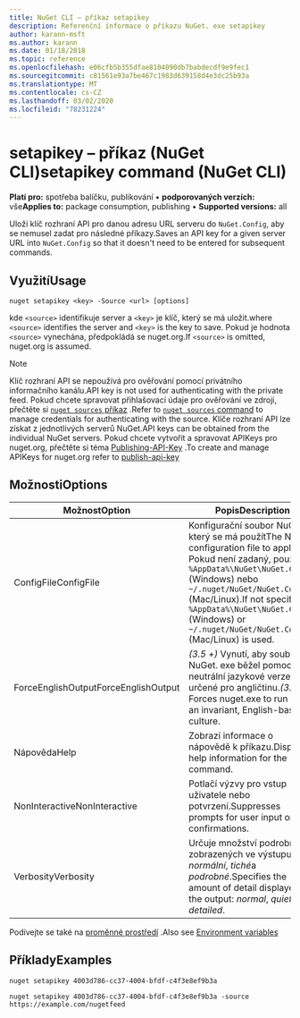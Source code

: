 ```yaml
---
title: NuGet CLI – příkaz setapikey
description: Referenční informace o příkazu NuGet. exe setapikey
author: karann-msft
ms.author: karann
ms.date: 01/18/2018
ms.topic: reference
ms.openlocfilehash: e06cfb5b355dfae8104090db7babdecdf9e9fec1
ms.sourcegitcommit: c81561e93a7be467c1983d639158d4e3dc25b93a
ms.translationtype: MT
ms.contentlocale: cs-CZ
ms.lasthandoff: 03/02/2020
ms.locfileid: "78231224"
---
```

# <a name="setapikey-command-nuget-cli"></a><span data-ttu-id="1917c-103">setapikey – příkaz (NuGet CLI)</span><span class="sxs-lookup"><span data-stu-id="1917c-103">setapikey command (NuGet CLI)</span></span>

<span data-ttu-id="1917c-104">**Platí pro:** spotřeba balíčku, publikování &bullet; **podporovaných verzích:** vše</span><span class="sxs-lookup"><span data-stu-id="1917c-104">**Applies to:** package consumption, publishing &bullet; **Supported versions:** all</span></span>

<span data-ttu-id="1917c-105">Uloží klíč rozhraní API pro danou adresu URL serveru do `NuGet.Config`, aby se nemusel zadat pro následné příkazy.</span><span class="sxs-lookup"><span data-stu-id="1917c-105">Saves an API key for a given server URL into `NuGet.Config` so that it doesn't need to be entered for subsequent commands.</span></span>

## <a name="usage"></a><span data-ttu-id="1917c-106">Využití</span><span class="sxs-lookup"><span data-stu-id="1917c-106">Usage</span></span>

```cli
nuget setapikey <key> -Source <url> [options]
```

<span data-ttu-id="1917c-107">kde `<source>` identifikuje server a `<key>` je klíč, který se má uložit.</span><span class="sxs-lookup"><span data-stu-id="1917c-107">where `<source>` identifies the server and `<key>` is the key to save.</span></span> <span data-ttu-id="1917c-108">Pokud je hodnota `<source>` vynechána, předpokládá se nuget.org.</span><span class="sxs-lookup"><span data-stu-id="1917c-108">If `<source>` is omitted, nuget.org is assumed.</span></span> 

> [!NOTE]
> <span data-ttu-id="1917c-109">Klíč rozhraní API se nepoužívá pro ověřování pomocí privátního informačního kanálu.</span><span class="sxs-lookup"><span data-stu-id="1917c-109">API key is not used for authenticating with the private feed.</span></span> <span data-ttu-id="1917c-110">Pokud chcete spravovat přihlašovací údaje pro ověřování ve zdroji, přečtěte si [`nuget sources` příkaz](../cli-reference/cli-ref-sources.md) .</span><span class="sxs-lookup"><span data-stu-id="1917c-110">Refer to [`nuget sources` command](../cli-reference/cli-ref-sources.md) to manage credentials for authenticating with the source.</span></span>
> <span data-ttu-id="1917c-111">Klíče rozhraní API lze získat z jednotlivých serverů NuGet.</span><span class="sxs-lookup"><span data-stu-id="1917c-111">API keys can be obtained from the individual NuGet servers.</span></span> <span data-ttu-id="1917c-112">Pokud chcete vytvořit a spravovat APIKeys pro nuget.org, přečtěte si téma [Publishing-API-Key](../../quickstart/includes/publish-api-key.md) .</span><span class="sxs-lookup"><span data-stu-id="1917c-112">To create and manage APIKeys for nuget.org refer to [publish-api-key](../../quickstart/includes/publish-api-key.md)</span></span>

## <a name="options"></a><span data-ttu-id="1917c-113">Možnosti</span><span class="sxs-lookup"><span data-stu-id="1917c-113">Options</span></span>

| <span data-ttu-id="1917c-114">Možnost</span><span class="sxs-lookup"><span data-stu-id="1917c-114">Option</span></span> | <span data-ttu-id="1917c-115">Popis</span><span class="sxs-lookup"><span data-stu-id="1917c-115">Description</span></span> |
| --- | --- |
| <span data-ttu-id="1917c-116">ConfigFile</span><span class="sxs-lookup"><span data-stu-id="1917c-116">ConfigFile</span></span> | <span data-ttu-id="1917c-117">Konfigurační soubor NuGet, který se má použít</span><span class="sxs-lookup"><span data-stu-id="1917c-117">The NuGet configuration file to apply.</span></span> <span data-ttu-id="1917c-118">Pokud není zadaný, použije se `%AppData%\NuGet\NuGet.Config` (Windows) nebo `~/.nuget/NuGet/NuGet.Config` (Mac/Linux).</span><span class="sxs-lookup"><span data-stu-id="1917c-118">If not specified, `%AppData%\NuGet\NuGet.Config` (Windows) or `~/.nuget/NuGet/NuGet.Config` (Mac/Linux) is used.</span></span>|
| <span data-ttu-id="1917c-119">ForceEnglishOutput</span><span class="sxs-lookup"><span data-stu-id="1917c-119">ForceEnglishOutput</span></span> | <span data-ttu-id="1917c-120">*(3.5 +)* Vynutí, aby soubor NuGet. exe běžel pomocí neutrální jazykové verze určené pro angličtinu.</span><span class="sxs-lookup"><span data-stu-id="1917c-120">*(3.5+)* Forces nuget.exe to run using an invariant, English-based culture.</span></span> |
| <span data-ttu-id="1917c-121">Nápověda</span><span class="sxs-lookup"><span data-stu-id="1917c-121">Help</span></span> | <span data-ttu-id="1917c-122">Zobrazí informace o nápovědě k příkazu.</span><span class="sxs-lookup"><span data-stu-id="1917c-122">Displays help information for the command.</span></span> |
| <span data-ttu-id="1917c-123">NonInteractive</span><span class="sxs-lookup"><span data-stu-id="1917c-123">NonInteractive</span></span> | <span data-ttu-id="1917c-124">Potlačí výzvy pro vstup uživatele nebo potvrzení.</span><span class="sxs-lookup"><span data-stu-id="1917c-124">Suppresses prompts for user input or confirmations.</span></span> |
| <span data-ttu-id="1917c-125">Verbosity</span><span class="sxs-lookup"><span data-stu-id="1917c-125">Verbosity</span></span> | <span data-ttu-id="1917c-126">Určuje množství podrobností zobrazených ve výstupu: *normální*, *tiché*a *podrobné*.</span><span class="sxs-lookup"><span data-stu-id="1917c-126">Specifies the amount of detail displayed in the output: *normal*, *quiet*, *detailed*.</span></span> |

<span data-ttu-id="1917c-127">Podívejte se také na [proměnné prostředí](cli-ref-environment-variables.md) .</span><span class="sxs-lookup"><span data-stu-id="1917c-127">Also see [Environment variables](cli-ref-environment-variables.md)</span></span>

## <a name="examples"></a><span data-ttu-id="1917c-128">Příklady</span><span class="sxs-lookup"><span data-stu-id="1917c-128">Examples</span></span>

```cli
nuget setapikey 4003d786-cc37-4004-bfdf-c4f3e8ef9b3a

nuget setapikey 4003d786-cc37-4004-bfdf-c4f3e8ef9b3a -source https://example.com/nugetfeed
```
